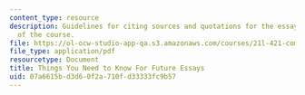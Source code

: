 ```yaml
---
content_type: resource
description: Guidelines for citing sources and quotations for the essay assignments
  of the course.
file: https://ol-ocw-studio-app-qa.s3.amazonaws.com/courses/21l-421-comedy-spring-2008/07a6615bd3d60f2a710fd33333fc9b57_handout.pdf
file_type: application/pdf
resourcetype: Document
title: Things You Need to Know For Future Essays
uid: 07a6615b-d3d6-0f2a-710f-d33333fc9b57
---
```

